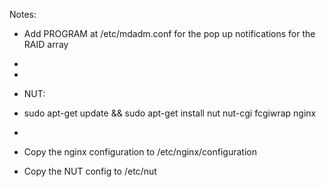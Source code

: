 Notes:

- Add PROGRAM at /etc/mdadm.conf for the pop up notifications for the RAID array
-
-
- NUT:
-   sudo apt-get update && sudo apt-get install nut nut-cgi fcgiwrap nginx
-
-   Copy the nginx configuration to /etc/nginx/configuration

-   Copy the NUT config to /etc/nut
